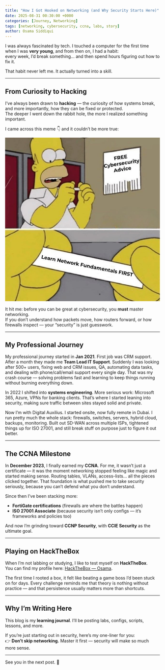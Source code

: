 ```yaml
---
title: "How I Got Hooked on Networking (and Why Security Starts Here)"
date: 2025-08-31 00:30:00 +0000
categories: [Journey, Networking]
tags: [networking, cybersecurity, ccna, labs, story]
author: Osama Siddiqui
---
```


I was always fascinated by tech. I touched a computer for the first time when I was **very young**, and from then on, I had a habit:  
every week, I’d break something… and then spend hours figuring out how to fix it.  

That habit never left me. It actually turned into a skill.  

---

## From Curiosity to Hacking  

I’ve always been drawn to **hacking** — the curiosity of how systems break, and more importantly, how they can be fixed or protected.  
The deeper I went down the rabbit hole, the more I realized something important.  

I came across this meme 👇 and it couldn’t be more true:  

![FREE Cybersecurity Advice](/assets/img/meme-network-fundamentals.jpeg)  

It hit me: before you can be great at cybersecurity, you **must** master networking.  
If you don’t understand how packets move, how routers forward, or how firewalls inspect — your “security” is just guesswork.  

---
## My Professional Journey

My professional journey started in **Jan 2021**. First job was CRM support. After a month they made me **Team Lead IT Support**. Suddenly I was looking after 500+ users, fixing web and CRM issues, QA, automating data tasks, and dealing with phone/call/email support every single day. That was my crash course — solving problems fast and learning to keep things running without burning everything down.

In 2022 I shifted into **systems engineering**. More serious work: Microsoft 365, Azure, VPNs for banking clients. That’s where I started leaning into security, making sure traffic between sites stayed solid and private.  

Now I’m with Digital Auxilius. I started onsite, now fully remote in Dubai. I run pretty much the whole stack: firewalls, switches, servers, hybrid cloud, backups, monitoring. Built out SD-WAN across multiple ISPs, tightened things up for ISO 27001, and still break stuff on purpose just to figure it out better.

---
## The CCNA Milestone  

In **December 2023**, I finally earned my **CCNA**. For me, it wasn’t just a certificate — it was the moment networking stopped feeling like magic and started making sense. Routing tables, VLANs, access-lists… all the pieces clicked together. That foundation is what pushed me to take security seriously, because you can’t defend what you don’t understand.  

Since then I’ve been stacking more:  
- **FortiGate certifications** (firewalls are where the battles happen)  
- **ISO 27001 Associate** (because security isn’t only configs — it’s frameworks and policies too)
  
And now I’m grinding toward **CCNP Security**, with **CCIE Security** as the ultimate goal.  

---

## Playing on HackTheBox  

When I’m not labbing or studying, I like to test myself on **HackTheBox**.  
You can find my profile here: [HackTheBox — Osama](https://app.hackthebox.com/profile/1774484).  

The first time I rooted a box, it felt like beating a game boss I’d been stuck on for days. Every challenge reminds me that theory is nothing without practice — and that persistence usually matters more than shortcuts.

---

## Why I’m Writing Here  

This blog is my **learning journal**. I’ll be posting labs, configs, scripts, lessons, and more.  

If you’re just starting out in security, here’s my one-liner for you:  
👉 **Don’t skip networking.** Master it first — security will make so much more sense.  

---

See you in the next post. 🚀  
